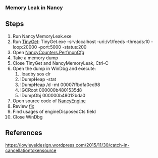 ### Memory Leak in Nancy

## Steps
1. Run NancyMemoryLeak.exe
2. Run [TinyGet](https://github.com/shchahrykovich/TinyGet): TinyGet.exe -srv:localhost -uri:/v1/feeds -threads:10 -loop:20000 -port:5000 -status:200
3. Open [NancyCounters.PerfmonCfg](NancyCounters.PerfmonCfg)
4. Take a memory dump
5. Close TinyGet and NancyMemoryLeak, Ctrl-C
6. Open the dump in WinDbg and execute:
    1. .loadby sos clr
    2. !DumpHeap -stat
    3. !DumpHeap /d -mt 00007ffbdfa0ed98
    4. !GCRoot 000000b4801535d8
    5. !DumpObj 000000b48012bda0
7. Open source code of [NancyEngine](https://github.com/NancyFx/Nancy/blob/36b213b0da30edbdc4e5ed7b6c9085d6c8332f16/src/Nancy/NancyEngine.cs)
8. Review [fix](https://github.com/NancyFx/Nancy/commit/7d70fed4c1dbd9bd530564c4e06a178ed2e19ef6)
8. Find usages of engineDisposedCts field
9. Close WinDbg


## References
https://lowleveldesign.wordpress.com/2015/11/30/catch-in-cancellationtokensource
